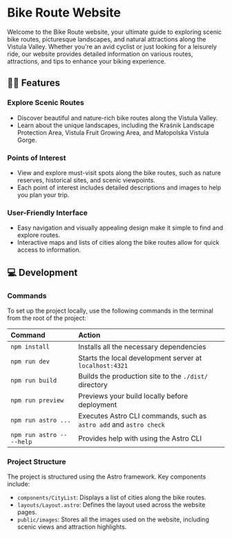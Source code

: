 # Bike Route Website

Welcome to the Bike Route website, your ultimate guide to exploring scenic bike routes, picturesque landscapes, and natural attractions along the Vistula Valley. Whether you're an avid cyclist or just looking for a leisurely ride, our website provides detailed information on various routes, attractions, and tips to enhance your biking experience.

## 🚴‍♂️ Features

### Explore Scenic Routes
- Discover beautiful and nature-rich bike routes along the Vistula Valley.
- Learn about the unique landscapes, including the Kraśnik Landscape Protection Area, Vistula Fruit Growing Area, and Małopolska Vistula Gorge.

### Points of Interest
- View and explore must-visit spots along the bike routes, such as nature reserves, historical sites, and scenic viewpoints.
- Each point of interest includes detailed descriptions and images to help you plan your trip.

### User-Friendly Interface
- Easy navigation and visually appealing design make it simple to find and explore routes.
- Interactive maps and lists of cities along the bike routes allow for quick access to information.

## 💻 Development

### Commands

To set up the project locally, use the following commands in the terminal from the root of the project:

| Command                   | Action                                           |
| :------------------------ | :----------------------------------------------- |
| `npm install`             | Installs all the necessary dependencies          |
| `npm run dev`             | Starts the local development server at `localhost:4321` |
| `npm run build`           | Builds the production site to the `./dist/` directory |
| `npm run preview`         | Previews your build locally before deployment    |
| `npm run astro ...`       | Executes Astro CLI commands, such as `astro add` and `astro check` |
| `npm run astro -- --help` | Provides help with using the Astro CLI           |

### Project Structure

The project is structured using the Astro framework. Key components include:

- `components/CityList`: Displays a list of cities along the bike routes.
- `layouts/Layout.astro`: Defines the layout used across the website pages.
- `public/images`: Stores all the images used on the website, including scenic views and attraction highlights.

